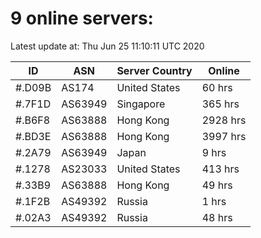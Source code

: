 # 9 online servers:

Latest update at: Thu Jun 25 11:10:11 UTC 2020

| ID | ASN | Server Country | Online |
| -- | --- | -------------- | ------ |
| #.D09B | AS174 | United States | 60 hrs |
| #.7F1D | AS63949 | Singapore | 365 hrs |
| #.B6F8 | AS63888 | Hong Kong | 2928 hrs |
| #.BD3E | AS63888 | Hong Kong | 3997 hrs |
| #.2A79 | AS63949 | Japan | 9 hrs |
| #.1278 | AS23033 | United States | 413 hrs |
| #.33B9 | AS63888 | Hong Kong | 49 hrs |
| #.1F2B | AS49392 | Russia | 1 hrs |
| #.02A3 | AS49392 | Russia | 48 hrs |

